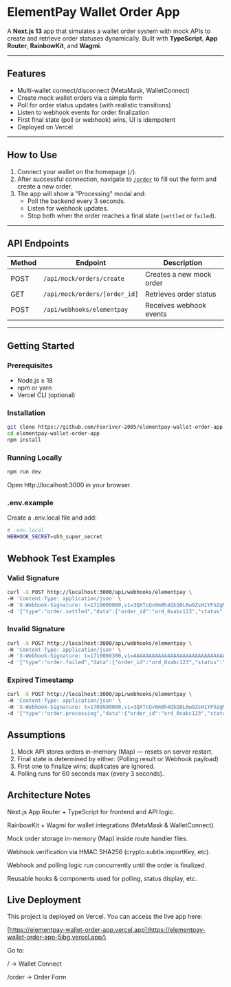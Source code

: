 # ElementPay Wallet Order App

A **Next.js 13** app that simulates a wallet order system with mock APIs to create and retrieve order statuses dynamically. Built with **TypeScript**, **App Router**, **RainbowKit**, and **Wagmi**. 

---

## Features

-  Multi-wallet connect/disconnect (MetaMask, WalletConnect)
-  Create mock wallet orders via a simple form
-  Poll for order status updates (with realistic transitions)
-  Listen to webhook events for order finalization
-  First final state (poll or webhook) wins, UI is idempotent
-  Deployed on Vercel

---

## How to Use

1. Connect your wallet on the homepage (`/`).
2. After successful connection, navigate to [`/order`](https://elementpay-wallet-order-app.vercel.app/order) to fill out the form and create a new order.
3. The app will show a "Processing" modal and:
   - Poll the backend every 3 seconds.
   - Listen for webhook updates.
   - Stop both when the order reaches a final state (`settled` or `failed`).

---

## API Endpoints

| Method | Endpoint                         | Description                     |
|--------|----------------------------------|---------------------------------|
| POST   | `/api/mock/orders/create`        | Creates a new mock order        |
| GET    | `/api/mock/orders/[order_id]`    | Retrieves order status          |
| POST   | `/api/webhooks/elementpay`       | Receives webhook events         |

---

## Getting Started

### Prerequisites

- Node.js ≥ 18
- npm or yarn
- Vercel CLI (optional)

### Installation

```bash
git clone https://github.com/Foxriver-2005/elementpay-wallet-order-app.git
cd elementpay-wallet-order-app
npm install
```
### Running Locally
```bash
npm run dev
```
Open http://localhost:3000 in your browser.

### .env.example

Create a .env.local file and add:
```bash
# .env.local
WEBHOOK_SECRET=shh_super_secret
```
## Webhook Test Examples

### Valid Signature
```bash
curl -X POST http://localhost:3000/api/webhooks/elementpay \
-H 'Content-Type: application/json' \
-H 'X-Webhook-Signature: t=1710000000,v1=3QXTcQv0m0h4QkQ0L0w9ZsH1YFhZgMGnF0d9Xz4P7nQ=' \
-d '{"type":"order.settled","data":{"order_id":"ord_0xabc123","status":"settled"}}'
```
### Invalid Signature
```bash
curl -X POST http://localhost:3000/api/webhooks/elementpay \
-H 'Content-Type: application/json' \
-H 'X-Webhook-Signature: t=1710000300,v1=AAAAAAAAAAAAAAAAAAAAAAAAAAAAAAAAAAAAAAAAAAA=' \
-d '{"type":"order.failed","data":{"order_id":"ord_0xabc123","status":"failed"}}'
```
### Expired Timestamp
```bash
curl -X POST http://localhost:3000/api/webhooks/elementpay \
-H 'Content-Type: application/json' \
-H 'X-Webhook-Signature: t=1709990000,v1=3QXTcQv0m0h4QkQ0L0w9ZsH1YFhZgMGnF0d9Xz4P7nQ=' \
-d '{"type":"order.processing","data":{"order_id":"ord_0xabc123","status":"processing"}}'
```

## Assumptions
1. Mock API stores orders in-memory (Map) — resets on server restart.
2. Final state is determined by either: (Polling result or Webhook payload)
3. First one to finalize wins; duplicates are ignored.
4. Polling runs for 60 seconds max (every 3 seconds).

## Architecture Notes
Next.js App Router + TypeScript for frontend and API logic.

RainbowKit + Wagmi for wallet integrations (MetaMask & WalletConnect).

Mock order storage in-memory (Map) inside route handler files.

Webhook verification via HMAC SHA256 (crypto.subtle.importKey, etc).

Webhook and polling logic run concurrently until the order is finalized.

Reusable hooks & components used for polling, status display, etc.

## Live Deployment

This project is deployed on Vercel. You can access the live app here:

 [https://elementpay-wallet-order-app.vercel.app](https://elementpay-wallet-order-app-5ibg.vercel.app/)

Go to:

/ → Wallet Connect

/order → Order Form
